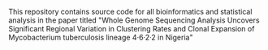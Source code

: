 This repository contains source code for all bioinformatics and statistical analysis in the paper titled "Whole Genome Sequencing Analysis Uncovers Significant Regional Variation in Clustering Rates and Clonal Expansion of Mycobacterium tuberculosis lineage 4·6·2·2 in Nigeria"
